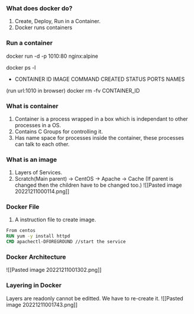 
### What does docker do?
1. Create, Deploy, Run in a Container.
2. Docker runs containers

### Run a container
docker run -d -p 1010:80 nginx:alpine

docker ps -l
- CONTAINER ID IMAGE COMMAND CREATED STATUS PORTS NAMES

(run url:1010 in browser)
docker rm -fv CONTAINER_ID

### What is container

1. Container is a process wrapped in a box which is independant to other processes in a OS.
2. Contains C Groups for controlling it.
3. Has name space for processes inside the container, these processes can talk to each other.


### What is an image
1. Layers of Services.
2. Scratch(Main parent) -> CentOS -> Apache -> Cache (If parent is changed then the children have to be changed too.)
![[Pasted image 20221211000114.png]]

### Docker File
1. A instruction file to create image.
```Dockerfile
From centos
RUN yum -y install httpd
CMD apachectl-DFOREGROUND //start the service
```

### Docker Architecture
![[Pasted image 20221211001302.png]]

### Layering in Docker
Layers are readonly cannot be editted. We have to re-create it.
![[Pasted image 20221211001743.png]]
